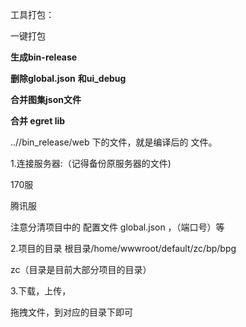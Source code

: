工具打包：

一键打包

**生成bin-release**

**删除global.json** **和ui_debug**

**合并图集json文件**

**合并 egret lib**

..//bin_release/web 下的文件，就是编译后的 文件。



1.连接服务器:（记得备份原服务器的文件)

170服

腾讯服

注意分清项目中的 配置文件 global.json ，（端口号）等

2.项目的目录
根目录/home/wwwroot/default/zc/bp/bpg

zc（目录是目前大部分项目的目录）

3.下载，上传，

拖拽文件，到对应的目录下即可

